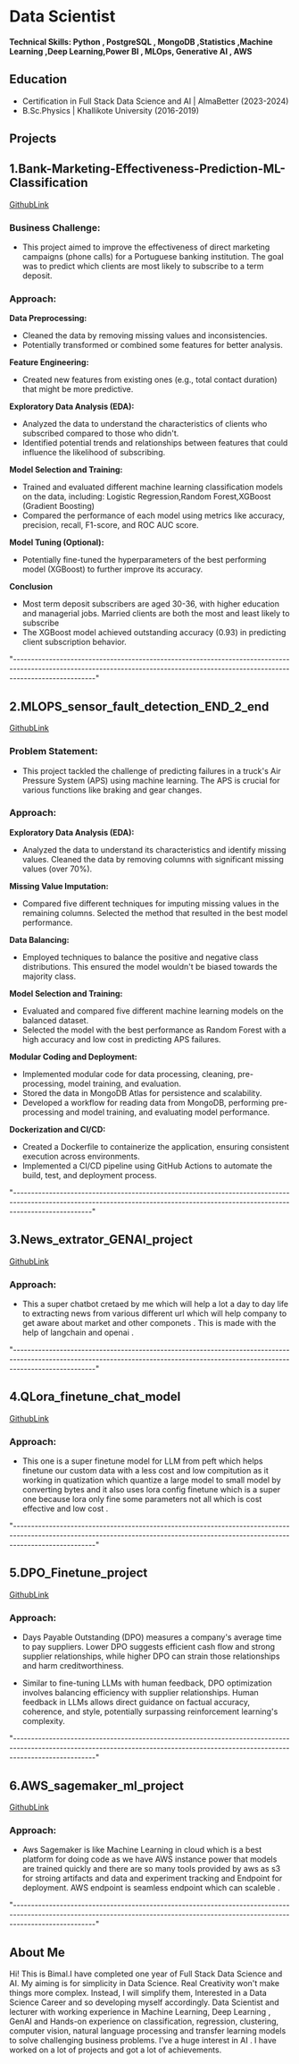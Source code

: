 # Data Scientist

#### Technical Skills: Python , PostgreSQL , MongoDB ,Statistics ,Machine Learning ,Deep Learning,Power BI , MLOps, Generative AI  , AWS


## Education								       		
- Certification in Full Stack Data Science and AI 	| AlmaBetter  (2023-2024)	 			        		
- B.Sc.Physics | Khallikote University  (2016-2019)


## Projects

## 1.Bank-Marketing-Effectiveness-Prediction-ML-Classification
[GithubLink](https://github.com/bimal-bp/Bank-Marketing-Effectiveness-Prediction-ML-Classification)

### Business Challenge:
- This project aimed to improve the effectiveness of direct marketing campaigns (phone calls) for a Portuguese banking institution. The goal was to predict which clients are most likely to subscribe to a term deposit.

### Approach:

**Data Preprocessing:**
- Cleaned the data by removing missing values and inconsistencies.
- Potentially transformed or combined some features for better analysis.

**Feature Engineering:**
- Created new features from existing ones (e.g., total contact duration) that might be more predictive.

**Exploratory Data Analysis (EDA):**
- Analyzed the data to understand the characteristics of clients who subscribed compared to those who didn't.
- Identified potential trends and relationships between features that could influence the likelihood of subscribing.

**Model Selection and Training:**
- Trained and evaluated different machine learning classification models on the data, including:
Logistic Regression,Random Forest,XGBoost (Gradient Boosting)
- Compared the performance of each model using metrics like accuracy, precision, recall, F1-score, and ROC AUC score.

**Model Tuning (Optional):**
- Potentially fine-tuned the hyperparameters of the best performing model (XGBoost) to further improve its accuracy.

**Conclusion**
-  Most term deposit subscribers are aged 30-36, with higher education and managerial jobs. Married clients are both the most and least likely to subscribe 
- The XGBoost model achieved outstanding accuracy (0.93) in predicting client subscription behavior.

"-----------------------------------------------------------------------------------------------------------------------------------------------------------------------------------"

## 2.MLOPS_sensor_fault_detection_END_2_end
[GithubLink](https://github.com/bimal-bp/MLOPS_sensor_fault_detection_END_2_end)

### Problem Statement:
- This project tackled the challenge of predicting failures in a truck's Air Pressure System (APS) using machine learning. The APS is crucial for various functions like braking and gear changes.

### Approach:

**Exploratory Data Analysis (EDA):**
- Analyzed the data to understand its characteristics and identify missing values.
Cleaned the data by removing columns with significant missing values (over 70%).

**Missing Value Imputation:**
- Compared five different techniques for imputing missing values in the remaining columns.
Selected the method that resulted in the best model performance.

**Data Balancing:**
- Employed techniques to balance the positive and negative class distributions.
This ensured the model wouldn't be biased towards the majority class.

**Model Selection and Training:**
- Evaluated and compared five different machine learning models on the balanced dataset.
- Selected the model with the best performance as Random Forest with a high accuracy and low cost  in predicting APS failures.

**Modular Coding and Deployment:**
- Implemented modular code for data processing, cleaning, pre-processing, model training, and evaluation.
- Stored the data in MongoDB Atlas for persistence and scalability.
- Developed a workflow for reading data from MongoDB, performing pre-processing and model training, and evaluating model performance.

**Dockerization and CI/CD:**
- Created a Dockerfile to containerize the application, ensuring consistent execution across environments.
- Implemented a CI/CD pipeline using GitHub Actions to automate the build, test, and deployment process.

"----------------------------------------------------------------------------------------------------------------------------------------------------------------------------------"

## 3.News_extrator_GENAI_project
[GithubLink](https://github.com/bimal-bp/News_extrator_GENAI_project)

### Approach:

- This a super chatbot cretaed by me which will help a lot a day to day life to extracting news from various different url which will help company to get aware about market and other componets . This is made with the help of langchain and openai .

"-----------------------------------------------------------------------------------------------------------------------------------------------------------------------------------"

## 4.QLora_finetune_chat_model
[GithubLink](https://github.com/bimal-bp/QLora_finetune_chat_model)

### Approach:

- This one is a super finetune model for LLM from peft which helps finetune our custom data with a less cost and low compitution as it working in quatization which quantize a large model to small model by converting bytes and it also uses lora config finetune which is a super one because lora only fine some parameters not all which is cost effective and low cost . 

"-----------------------------------------------------------------------------------------------------------------------------------------------------------------------------------"

## 5.DPO_Finetune_project
[GithubLink](https://github.com/bimal-bp/DPO_Finetune_project)

### Approach:
- Days Payable Outstanding (DPO) measures a company's average time to pay suppliers. Lower DPO suggests efficient cash flow and strong supplier relationships, while higher DPO can strain those relationships and harm creditworthiness.

- Similar to fine-tuning LLMs with human feedback, DPO optimization involves balancing efficiency with supplier relationships. Human feedback in LLMs allows direct guidance on factual accuracy, coherence, and style, potentially surpassing reinforcement learning's complexity.

"-----------------------------------------------------------------------------------------------------------------------------------------------------------------------------------"

## 6.AWS_sagemaker_ml_project
[GithubLink](https://github.com/bimal-bp/AWS_sagemaker_ml_project)

### Approach:
- Aws Sagemaker is like Machine Learning in cloud which is a best platform for doing code as we have AWS instance power that models  are trained quickly and there are so many tools provided by aws as s3 for stroing artifacts and data and  experiment tracking and Endpoint for deployment. AWS endpoint is seamless endpoint which can scaleble .


"-----------------------------------------------------------------------------------------------------------------------------------------------------------------------------------"


## About Me

Hi! This is Bimal.I have completed one year of Full Stack Data Science and AI. My aiming is for simplicity in Data Science. Real Creativity won't make things more complex. Instead, I will simplify them, Interested in a Data Science Career and so developing myself accordingly. Data Scientist and lecturer with working experience in Machine Learning, Deep Learning , GenAI and Hands-on experience on classification, regression, clustering, computer vision, natural language processing and transfer learning models to solve challenging business problems. I've a huge interest in AI . I have worked on  a lot of projects and got a lot of achievements.


